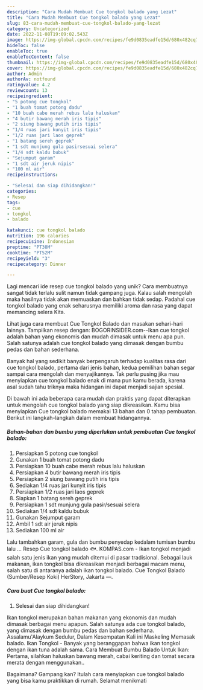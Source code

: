 ```yaml
---
description: "Cara Mudah Membuat Cue tongkol balado yang Lezat"
title: "Cara Mudah Membuat Cue tongkol balado yang Lezat"
slug: 83-cara-mudah-membuat-cue-tongkol-balado-yang-lezat
category: Uncategorized
date: 2022-11-08T19:09:02.543Z
image: https://img-global.cpcdn.com/recipes/fe9d0835eadfe15d/680x482cq70/cue-tongkol-balado-foto-resep-utama.jpg
hideToc: false
enableToc: true
enableTocContent: false
thumbnail: https://img-global.cpcdn.com/recipes/fe9d0835eadfe15d/680x482cq70/cue-tongkol-balado-foto-resep-utama.jpg
cover: https://img-global.cpcdn.com/recipes/fe9d0835eadfe15d/680x482cq70/cue-tongkol-balado-foto-resep-utama.jpg
author: Admin
authorAv: notfound
ratingvalue: 4.2
reviewcount: 13
recipeingredient:
- "5 potong cue tongkol"
- "1 buah tomat potong dadu"
- "10 buah cabe merah rebus lalu haluskan"
- "4 butir bawang merah iris tipis"
- "2 siung bawang putih iris tipis"
- "1/4 ruas jari kunyit iris tipis"
- "1/2 ruas jari laos geprek"
- "1 batang sereh geprek"
- "1 sdt munjung gula pasirsesuai selera"
- "1/4 sdt kaldu bubuk"
- "Sejumput garam"
- "1 sdt air jeruk nipis"
- "100 ml air"
recipeinstructions:

- "Selesai dan siap dihidangkan!"
categories:
- Resep
tags:
- cue
- tongkol
- balado

katakunci: cue tongkol balado 
nutrition: 196 calories
recipecuisine: Indonesian
preptime: "PT38M"
cooktime: "PT52M"
recipeyield: "3"
recipecategory: Dinner

---
```





Lagi mencari ide resep cue tongkol balado yang unik? Cara membuatnya sangat tidak terlalu sulit namun tidak gampang juga. Kalau salah mengolah maka hasilnya tidak akan memuaskan dan bahkan tidak sedap. Padahal cue tongkol balado yang enak seharusnya memiliki aroma dan rasa yang dapat memancing selera Kita.





Lihat juga cara membuat Cue Tongkol Balado dan masakan sehari-hari lainnya. Tampilkan resep dengan: BOGORINSIDER.com--Ikan cue tongkol adalah bahan yang ekonomis dan mudah dimasak untuk menu apa pun. Salah satunya adalah cue tongkol balado yang dimasak dengan bumbu pedas dan bahan sederhana.

Banyak hal yang sedikit banyak berpengaruh terhadap kualitas rasa dari cue tongkol balado, pertama dari jenis bahan, kedua pemilihan bahan segar sampai cara mengolah dan menyajikannya. Tak perlu pusing jika mau menyiapkan cue tongkol balado enak di mana pun kamu berada, karena asal sudah tahu triknya maka hidangan ini dapat menjadi sajian spesial.






Di bawah ini ada beberapa cara mudah dan praktis yang dapat diterapkan untuk mengolah cue tongkol balado yang siap dikreasikan. Kamu bisa menyiapkan Cue tongkol balado memakai 13 bahan dan 0 tahap pembuatan. Berikut ini langkah-langkah dalam membuat hidangannya.

<!--inarticleads1-->

##### Bahan-bahan dan bumbu yang diperlukan untuk pembuatan Cue tongkol balado:

1. Persiapkan 5 potong cue tongkol
1. Gunakan 1 buah tomat potong dadu
1. Persiapkan 10 buah cabe merah rebus lalu haluskan
1. Persiapkan 4 butir bawang merah iris tipis
1. Persiapkan 2 siung bawang putih iris tipis
1. Sediakan 1/4 ruas jari kunyit iris tipis
1. Persiapkan 1/2 ruas jari laos geprek
1. Siapkan 1 batang sereh geprek
1. Persiapkan 1 sdt munjung gula pasir/sesuai selera
1. Sediakan 1/4 sdt kaldu bubuk
1. Gunakan Sejumput garam
1. Ambil 1 sdt air jeruk nipis
1. Sediakan 100 ml air


Lalu tambahkan garam, gula dan bumbu penyedap kedalam tumisan bumbu lalu … Resep Cue tongkol balado 🐟. KOMPAS.com - Ikan tongkol menjadi salah satu jenis ikan yang mudah ditemui di pasar tradisional. Sebagai lauk makanan, ikan tongkol bisa dikreasikan menjadi berbagai macam menu, salah satu di antaranya adalah ikan tongkol balado. Cue Tongkol Balado (Sumber/Resep Koki) HerStory, Jakarta —. 

<!--inarticleads2-->

##### Cara buat Cue tongkol balado:


1. Selesai dan siap dihidangkan!

Ikan tongkol merupakan bahan makanan yang ekonomis dan mudah dimasak berbagai menu apapun. Salah satunya ada cue tongkol balado, yang dimasak dengan bumbu pedas dan bahan sederhana. Assalamu&#39;Alaykum Sedulur, Dalam Kesempatan Kali ini Maskeling Memasak balado. Ikan Tongkol - Banyak yang beranggapan bahwa ikan tongkol dengan ikan tuna adalah sama. Cara Membuat Bumbu Balado Untuk Ikan: Pertama, silahkan haluskan bawang merah, cabai keriting dan tomat secara merata dengan menggunakan.. 

Bagaimana? Gampang kan? Itulah cara menyiapkan cue tongkol balado yang bisa kamu praktikkan di rumah. Selamat menikmati
